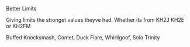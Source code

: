 Better Limits

Giving limits the stronget values theyve had. Whether its from KH2J KH2E or KH2FM

Buffed Knocksmash, Comet, Duck Flare, Whirligoof, Solo Trinity
